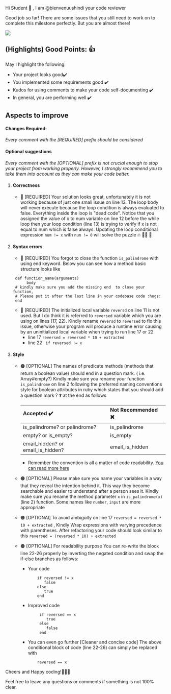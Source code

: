 Hi Student :wave: , I am @bienvenuushindi your code reviewer

Good job so far!
There are some issues that you still need to work on to complete this milestone perfectly. But you are almost there!

<img src="https://media0.giphy.com/media/cYaB1VycDbOyOiXcCx/giphy.gif"/>

## (Highlights) Good Points: :+1:

May I highlight the following:

- Your project looks good:heavy_check_mark:
- You implemented some requirements good :heavy_check_mark:
- Kudos for using comments to make your code self-documenting :heavy_check_mark:
- In general, you are performing well :heavy_check_mark:

## Aspects to improve

#### Changes Required:

_Every comment with the [REQUIRED] prefix should be considered_

#### Optional suggestions

_Every comment with the [OPTIONAL] prefix is not crucial enough to stop your project from working properly. However, I
strongly recommend you to take them into account as they can make your code better._

1. #### Correctness
   - :red_circle: [REQUIRED] Your solution looks great, unfortunately it is not working because of just one small issue on line 13. The loop body will never
   execute because the loop condition is always evaluated to false. Everything inside the loop is "dead code". Notice
   that you assigned the value of x to num variable on line 12 before the while loop then your loop condition (line 13) is trying
   to verify if x is not equal to num which is false always. 
   Updating the loop conditional expression  `num != x` with `num != 0` will solve the puzzle :fire: :superhero_woman: :superhero:
   
2. #### Syntax errors
    - :red_circle: [REQUIRED] You forgot to close the function `is_palindrome` with using end keyword. Below you can see
      how a method basic structure looks like

    ```
     def function_name(arguments)
          body
     # kindly make sure you add the missing end  to close your function, 
     # Please put it after the last line in your codebase code :hugs:
     end
    ```
    - :red_circle: [REQUIRED] The initialized local variable `reversd` on line 11 is not used. But I do think it is referred to `reversed`
      variable which you are using on lines (17, 22). Kindly rename `reversd` to `reversed` to fix this issue, otherwise
      your program will produce a
      runtime error causing by an uninitialized local variable when trying to run line 17 or 22
        - line 17 `reversed = reversed * 10 + extracted`
        - line 22 ` if reversed != x`

3. #### Style

    - :orange_circle: [OPTIONAL] The names of predicate methods (methods that return a boolean value) should end in a question mark. (
      i.e. Array#empty?)
      Kindly make sure you rename your function  `is_palindrome` on line 2 following the preferred naming
      conventions style for boolean attributes in ruby which states that you should add a question mark ? :question:
      at the end as follows

      | Accepted :heavy_check_mark:   | Not Recommended :heavy_multiplication_x: |
      |:------------------------------|:-----------------------------------------|
      | is_palindrome? or palindrome? | is_palindrome |
      | empty?  or is_empty?          | is_empty     |
      | email_hidden?  or email_is_hidden? | email_is_hidden |

        - Remember the convention is all a matter of code
          readability. [You can read more here](https://stackoverflow.com/questions/37059547/naming-conventions-for-boolean-attributes)

    - :orange_circle: [OPTIONAL]  Please make sure you name your variables in a way that they reveal the intention behind it. This way
      they become searchable and easier to understand after a person sees it.
      Kindly make sure you rename the method parameter `x` in `is_palindrome(x)`(line 2) function. Some names
      like `number`, `input` are more appropriate
    - :orange_circle: [OPTIONAl] To avoid ambiguity on line 17 `reversed = reversed * 10 + extracted` , Kindly Wrap expressions with
      varying precedence with parentheses. After refactoring your code should look similar to
      this `reversed = (reversed * 10) + extracted`

    - :orange_circle: [OPTIONAL] For readability purpose You can re-write the block line 22-26 properly by inverting the negated
      condition and swap the if-else branches as follows:
        - Your code
           ```
               if reversed != x
                  false
               else
                  true
               end
           ```
        - Improved code
          ```
               if reversed == x
                  true
               else
                  false
               end
           ```
        - You can even go further [Cleaner and concise code]
          The above conditional block of code (line 22-26) can simply be replaced with
             ```
                 reversed == x
             ```  

Cheers and Happy coding!👏👏👏

Feel free to leave any questions or comments if something is not 100% clear.
